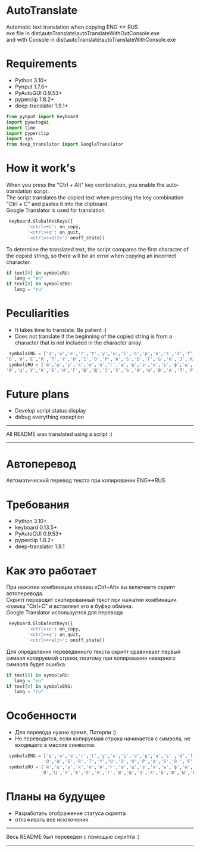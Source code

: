 # AutoTranslate
 Automatic text translation when copying ENG <-> RUS <br />
 exe file in dist\autoTranslate\autoTranslateWithOutConsole.exe <br />
 and with Console in dist\autoTranslate\autoTranslateWithConsole.exe
# Requirements
 - Python 3.10+
 - Pynput 1.7.6+
 - PyAutoGUI 0.9.53+
 - pyperclip 1.8.2+
 - deep-translator 1.9.1+
 ```python
from pynput import keyboard
import pyautogui
import time
import pyperclip
import sys
from deep_translator import GoogleTranslator
 ```
# How it work's
 When you press the "Ctrl + Alt" key combination, you enable the auto-translation script. <br />
 The script translates the copied text when pressing the key combination "Ctrl + C" and pastes it into the clipboard. <br />
 Google Translator is used for translation 
```python
 keyboard.GlobalHotKeys({
        '<ctrl>+c': on_copy,
        '<ctrl>+q': on_quit,
        '<ctrl>+<alt>': onoff_state})
```
 To determine the translated text, the script compares the first character of the copied string, so there will be an error when copying an incorrect   character.
 ```python
if text[0] in symbolsRU:
    lang = "en"
if text[0] in symbolsENG:
    lang = "ru"
```
# Peculiarities
- It takes time to translate. Be patient :) 
- Does not translate if the beginning of the copied string is from a character that is not included in the character array
```python
 symbolsENG = ['q','w','e','r','t','y','u','i','o','p','a','s','d','f','g','h','j','k','l','z','x','c','v','b','n','m',
'Q','W','E','R','T','Y','U','I','O','P','A','S','D','F','G','H','J','K','L','Z','X','C','V','B','N','M']
 symbolsRU = ['й','ц','у','к','е','н','г','ш','щ','з','х','ъ','ф','ы','в','а','п','р','о','л','д','ж','э','я','ч','с','м','и','т','ь','б','ю',
'Й','Ц','У','К','Е','Н','Г','Ш','Щ','З','Х','Ъ','Ф','Ы','В','А','П','Р','О','Л','Д','Ж','Э','Я','Ч','С','М','И','Т','Ь','Б','Ю',]
```

# Future plans
- Develop script status display
- debug everything exception
____
All README was translated using a script :)
____
# Автоперевод
 Автоматический перевод текста при копировании ENG<->RUS
# Требования
 - Python 3.10+
 - keyboard 0.13.5+
 - PyAutoGUI 0.9.53+
 - pyperclip 1.8.2+
 - deep-translator 1.9.1
# Как это работает
 При нажатии комбинации клавиш «Ctrl+Alt» вы включаете скрипт автоперевода. <br />
 Скрипт переводит скопированный текст при нажатии комбинации клавиш "Ctrl+C" и вставляет его в буфер обмена. <br />
 Google Translator используется для перевода
```python
 keyboard.GlobalHotKeys({
        '<ctrl>+c': on_copy,
        '<ctrl>+q': on_quit,
        '<ctrl>+<alt>': onoff_state})
```
 Для определения переведенного текста скрипт сравнивает первый символ копируемой строки, поэтому при копировании неверного символа будет ошибка.
 ```python
if text[0] in symbolsRU:
    lang = "en"
if text[0] in symbolsENG:
    lang = "ru"
```
# Особенности
- Для перевода нужно время, Потерпи :) <br />
- Не переводится, если копируемая строка начинается с символа, не входящего в массив символов.
```python
 symbolsENG = ['q','w','e','r','t','y','u','i','o','p','a','s' ,'d','f','g','h','j','k','l','z','x','c','v','b',' n','m',
              'Q','W','E','R','T','Y','U','I','O','P','A','S','D ','F','G','H','J','K','L','Z','X','C','V','B','N', 'M']
 symbolsRU = ['й','ц','у','к','е','н','г','ш','щ','з','х','ъ','ф','ы','в','а','п','р','о','л','д','ж','э','я','ч','с','м','и','т','ь','б','ю',
             'Й','Ц','У','К','Е','Н','Г','Ш','Щ','З','Х','Ъ','Ф','Ы','В','А','П','Р','О','Л','Д','Ж','Э','Я','Ч','С','М','И','Т','Ь','Б','Ю',]
```

# Планы на будущее
- Разработать отображение статуса скрипта
- отлаживать все исключения
____
Весь README был переведен с помощью скрипта :)
____
